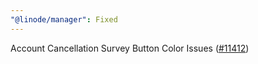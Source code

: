 ```yaml
---
"@linode/manager": Fixed
---
```


Account Cancellation Survey Button Color Issues ([#11412](https://github.com/linode/manager/pull/11412))
